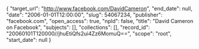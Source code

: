 {
  "target_url": "http://www.facebook.com/DavidCameron", 
  "end_date": null, 
  "date": "2006-01-01T12:00:00", 
  "slug": 54067234, 
  "publisher": "facebook.com", 
  "open_access": true, 
  "npld": false, 
  "title": "David Cameron on Facebook", 
  "subjects": [], 
  "collections": [], 
  "record_id": "20060101T120000//jhuEtiQfs2ui4Zz6MomuQ==", 
  "scope": "root", 
  "start_date": null
}

